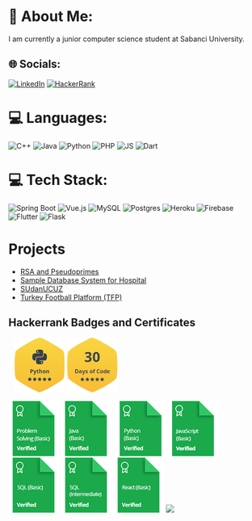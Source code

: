 # 💫 About Me:
I am currently a junior computer science student at Sabanci University.


## 🌐 Socials:
[![LinkedIn](https://img.shields.io/badge/linkedin-%230077B5.svg?style=for-the-badge&logo=linkedin&logoColor=white)](https://linkedin.com/in/ata-hosseinzadeh-fard-433040191)
[![HackerRank](https://img.shields.io/badge/-Hackerrank-2EC866?style=for-the-badge&logo=HackerRank&logoColor=white)](https://www.hackerrank.com/ataollah)

# 💻 Languages:
![C++](https://img.shields.io/badge/C%2B%2B-00599C?style=for-the-badge&logo=c%2B%2B&logoColor=white) ![Java](https://img.shields.io/badge/Java-ED8B00?style=for-the-badge&logo=java&logoColor=white) ![Python](https://img.shields.io/badge/Python-14354C?style=for-the-badge&logo=python&logoColor=white) ![PHP](https://img.shields.io/badge/PHP-777BB4?style=for-the-badge&logo=php&logoColor=white) ![JS](https://img.shields.io/badge/JavaScript-323330?style=for-the-badge&logo=javascript&logoColor=F7DF1E) ![Dart](https://img.shields.io/badge/Dart-0175C2?style=for-the-badge&logo=dart&logoColor=white)

# 💻 Tech Stack:
![Spring Boot](https://img.shields.io/badge/Spring-6DB33F?style=for-the-badge&logo=spring&logoColor=white) ![Vue.js](https://img.shields.io/badge/Vue.js-35495E?style=for-the-badge&logo=vue.js&logoColor=4FC08D) ![MySQL](https://img.shields.io/badge/mysql-%2300f.svg?style=for-the-badge&logo=mysql&logoColor=white) ![Postgres](https://img.shields.io/badge/postgres-%23316192.svg?style=for-the-badge&logo=postgresql&logoColor=white) ![Heroku](https://img.shields.io/badge/heroku-%23430098.svg?style=for-the-badge&logo=heroku&logoColor=white) ![Firebase](https://img.shields.io/badge/firebase-%23039BE5.svg?style=for-the-badge&logo=firebase) ![Flutter](https://img.shields.io/badge/Flutter-%2302569B.svg?style=for-the-badge&logo=Flutter&logoColor=white) ![Flask](https://img.shields.io/badge/Flask-000000?style=for-the-badge&logo=flask&logoColor=white) 

# Projects

 - [RSA and Pseudoprimes](https://github.com/atahf/Pseudoprime-vs-Primes)
 - [Sample Database System for Hospital](https://github.com/edlcn/cs306db)
 - [SUdanUCUZ](https://github.com/atahf/SUdanUCUZ)
 - [Turkey Football Platform (TFP)](https://github.com/SU-CS308-22FA/Team-41-Frontend)


## Hackerrank Badges and Certificates
 ![]() ![]() ![]() ![](assets/python_5_star.png) ![](assets/30_days_of_code_5_star.png) ![]() ![]() ![]() ![]()
 
 <a href="https://www.hackerrank.com/certificates/d4136d5330e2">![](assets/problem_solving_basic_skill.png)</a>
 <a href="https://www.hackerrank.com/certificates/5699b58b1e3d">![](assets/java_basic_skill.png)</a>
 <a href="https://www.hackerrank.com/certificates/30b41d3999c9">![]()</a>
 <a href="https://www.hackerrank.com/certificates/e60da06bde15">![](assets/python_basic_skill.png)</a>
 <a href="https://www.hackerrank.com/certificates/f533e25b9781">![](assets/javascript_basic_skill.png)</a>
 <a href="https://www.hackerrank.com/certificates/a183fd98b1d2">![](assets/sql_basic_skill.png)</a>
 <a href="https://www.hackerrank.com/certificates/9bf6576bc430">![](assets/sql_intermediate_skill.png)</a>
 <a href="https://www.hackerrank.com/certificates/0307e920d9f1">![](assets/react_basic_skill.png)</a>
 <a href="https://www.hackerrank.com/certificates/8ce7b61621c7">![](assets/c#_basic_skill.png)</a>
 <a href="https://www.hackerrank.com/certificates/fe085fb68051">![]()</a>
